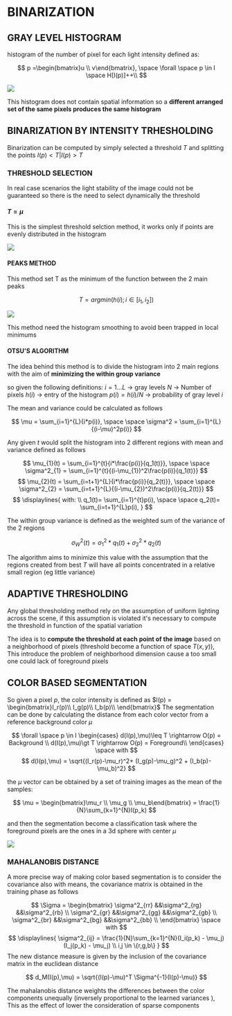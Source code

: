 # BINARIZATION
## GRAY LEVEL HISTOGRAM

histogram of the number of pixel for each light intensity defined as:

$$
p =\begin{bmatrix}u \\ v\end{bmatrix}, \space 
\forall \space p \in I \space H[I(p)]++\\
$$

![](Pasted%20image%2020240302130200.png)

This histogram does not contain spatial information so a **different arranged set of the same pixels produces the same histogram** 

## BINARIZATION BY INTENSITY TRHESHOLDING

Binarization can be computed by simply selected a threshold $T$ and splitting the points $I(p) \lt T | I(p) \gt T$  

### THRESHOLD SELECTION

In real case scenarios the light stability of the image could not be guaranteed so there is the need to select dynamically the threshold

#### $T=\mu$

This is the simplest threshold selction method, it works only if points are evenly distributed in the histogram

![](Pasted%20image%2020240302144849.png)

#### PEAKS METHOD

This method set T as the minimum of the function between the 2 main peaks

$$
T = argmin(h(i); i \in [i_1,i_2])
$$

![](Pasted%20image%2020240302145905.png)

This method need the histogram smoothing to avoid been trapped in local minimums

#### OTSU'S ALGORITHM

The idea behind this method is to divide the histogram into 2 main regions with the aim of **minimizing the within group variance**

so given the following definitions:
$i =1...L$ -> gray levels
$N$ -> Number of pixels
$h(i)$ -> entry of the histogram
$p(i)= h(i)/N$ -> probability of gray level $i$ 

The mean and variance could be calculated as follows

$$
\mu = \sum_{i=1}^{L}{i*p(i)}, \space \space \sigma^2 = \sum_{i=1}^{L}{(i-\mu)^2p(i)}
$$

Any given $t$ would split the histogram into 2 different regions with mean and variance defined as follows

$$
\mu_{1}(t) = \sum_{i=1}^{t}{i*\frac{p(i)}{q_1(t)}}, \space \space \sigma^2_{1} = \sum_{i=1}^{t}{(i-\mu_{1})^2\frac{p(i)}{q_1(t)}}
$$
$$
\mu_{2}(t) = \sum_{i=t+1}^{L}{i*\frac{p(i)}{q_2(t)}}, \space \space \sigma^2_{2} = \sum_{i=t+1}^{L}{(i-\mu_{2})^2\frac{p(i)}{q_2(t)}}
$$
$$
\displaylines{
with: \\
q_1(t)= \sum_{i=1}^{t}p(i), \space \space q_2(t)= \sum_{i=t+1}^{L}p(i),
}
$$

The within group variance is defined as the weighted sum of the variance of the 2 regions

$$
\sigma^2_W(t) = \sigma_1^2*q_1(t) + \sigma_2^2*q_2(t)
$$

The algorithm aims to minimize this value with the assumption that the regions created from best $T$ will have all points concentrated in a relative small region (eg little variance)

## ADAPTIVE THRESHOLDING

Any global thresholding method rely on the assumption of uniform lighting across the scene, if this assumption is violated  it's necessary to compute the threshold in function of the spatial variation

The idea is to **compute the threshold at each point of the image** based on a neighborhood of pixels (threshold become a function of space $T(x,y)$), This introduce the problem of neighborhood dimension cause a too small one could lack of foreground pixels 

## COLOR BASED SEGMENTATION

So given a pixel $p$, the color intensity is defined as $I(p) = \begin{bmatrix}I_r(p)\\ I_g(p)\\ I_b(p)\\ \end{bmatrix}$ The segmentation can be done by calculating the distance from each color vector from a reference background color $\mu$

$$
\forall \space p \in I \begin{cases}
d(I(p),\mu)\leq T \rightarrow O(p) = Background \\
d(I(p),\mu)\gt T \rightarrow O(p) = Foreground\\
\end{cases}
\space with
$$
$$
d(I(p),\mu) = \sqrt{(I_r(p)-\mu_r)^2+ (I_g(p)-\mu_g)^2 + (I_b(p)- \mu_b)^2} 
$$

the $\mu$ vector can be obtained by a set of training images as the mean of the samples:

$$
\mu = \begin{bmatrix}\mu_r \\ \mu_g \\ \mu_b\end{bmatrix} = \frac{1}{N}\sum_{k=1}^{N}I(p_k)
$$

and then the segmentation become a classification task where the foreground pixels are the ones in a 3d sphere with center $\mu$

![](Pasted%20image%2020240303160809.png)

### MAHALANOBIS DISTANCE

A more precise way of making color based segmentation is to consider the covariance also with means, the covariance matrix is obtained in the training phase as follows

$$
\Sigma = \begin{bmatrix}
\sigma^2_{rr} &&\sigma^2_{rg} &&\sigma^2_{rb} \\
\sigma^2_{gr} &&\sigma^2_{gg} &&\sigma^2_{gb} \\
\sigma^2_{br} &&\sigma^2_{bg} &&\sigma^2_{bb} \\
\end{bmatrix} \space with
$$
$$
\displaylines{
\sigma^2_{ij} = \frac{1}{N}\sum_{k=1}^{N}(I_i(p_k) - \mu_j)(I_j(p_k) - \mu_j) \\
i,j \in \{r,g,b\}
}
$$
The new distance measure is given by the inclusion of the covariance matrix in the euclidean distance

$$
d_M(I(p),\mu) = \sqrt{(I(p)-\mu)^T \Sigma^{-1}(I(p)-\mu)} 
$$

The mahalanobis distance weights the differences between the color components unequally (inversely proportional to the learned variances ), This as the effect of lower the consideration of sparse components 

